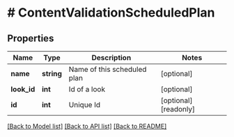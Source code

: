 # # ContentValidationScheduledPlan

## Properties

Name | Type | Description | Notes
------------ | ------------- | ------------- | -------------
**name** | **string** | Name of this scheduled plan | [optional]
**look_id** | **int** | Id of a look | [optional]
**id** | **int** | Unique Id | [optional] [readonly]

[[Back to Model list]](../../README.md#models) [[Back to API list]](../../README.md#endpoints) [[Back to README]](../../README.md)
